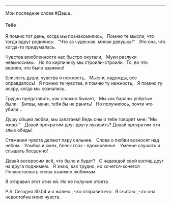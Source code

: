 ___

Мои последние слова #Даша .  

#### Тебе

Я помню тот день, когда мы познакомились,  
Помню те мысли, что тогда вдруг родились:  
"Что за чудесная, милая девушка!"  
Это она, что когда-то придумалась.

Чувства влюбленности нас быстро окутали,  
Муки разлуки невыносимы.  
Но по кирпичику мы строили-строили  
То, во что верили, что было взаимно!

Близость души, чувства и нежность,  
Мысли, надежды, все оправдалось!  
Я помню те чувства, я помню ту нежность,  
Я помню ту искру, когда мы сознались.

Трудно представить, как сложно бывает,  
Мы как бараны упёртые были.  
Битвы, мечи, тебя бы не ранить!  
Но получилось, почти что убили...

Душу общей любви, мы залатаем!
Ведь сны о тебе говорят мне: "Мы живы!"  
Давай прекратим друг другу лукавить?
Давай прекратим эти злые обиды!

Стяжания чувств делают пару сильнее.  
Слова о любви возносят над небом.  
Улыбка и смех, блеск глаз - вдохновенье.  
Умение слушать и слышать бесценно!

Давай воскресим всё, что было и будет?  
С надеждой свой взгляд друг на друга поднимем.  
Я знаю, как трудно, но хочется-хочется  
Почувствовать снова взаимно любимым.

Я отправил этот стих ей. Но не получил ответа

P.S.
Сегодня 30.04 и я жалею , что отправил его .
Я считаю , что она недостойна моих чувств.